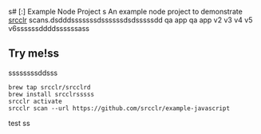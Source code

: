 s# [:] Example Node Project
s
An example node project to demonstrate [srcclr](https://www.srcclr.com) scans.dsdddsssssssdssssssdsdsssssdd qa app qa app v2 v3 v4 v5 v6ssssssddddssssssass

## Try me!ss
ssssssssddsss

```
brew tap srcclr/srcclrd
brew install srcclrsssss
srcclr activate
srcclr scan --url https://github.com/srcclr/example-javascript
```
test
ss
